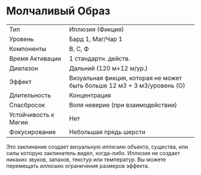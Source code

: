 # Молчаливый Образ

|                      |                                                                          |
| -------------------- | ------------------------------------------------------------------------ |
| Тип                  | Иллюзия (Фикция)                                                         |
| Уровень              | Бард 1, Маг/Чар 1                                                        |
| Компоненты           | В, С, Ф                                                                  |
| Время Активации      | 1 стандартн. действ.                                                     |
| Диапазон             | Дальний (120 м+12 м/ур.)                                                 |
| Эффект               | Визуальная фикция, которая не может быть больше 12 м3 + 3 м3/уровень (О) | 
| Длительность         | Концентрация                                                             |
| Спасбросок           | Воля неверие (при взаимодействии)                                        |
| Устойчивость к Магии | Нет                                                                      |
| Фокусирование        | Небольшая прядь шерсти                                                   |

Это заклинание создает визуальную иллюзию объекта, существа, или силы которую заклинатель видел, когда-либо. Иллюзия не создает никаких звуков, запахов, текстур или температур. Вы можете перемещать иллюзию ограничения размеров эффекта.